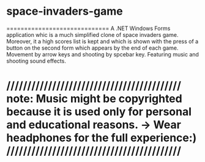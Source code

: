 # space-invaders-game
=============================
A .NET Windows Forms application whic is a much simplified clone of space invaders game. Moreover, it a high scores list is kept and which is shown with the press of a button on the second form which appears by the end of each game.
Movement by arrow keys and shooting by spcebar key.
Featuring music and shooting sound effects.


//////////////////////////////////////////
note: Music might be copyrighted because it is used only for personal and educational reasons.
-> Wear headphones for the full experience:)
//////////////////////////////////////////
=============================
